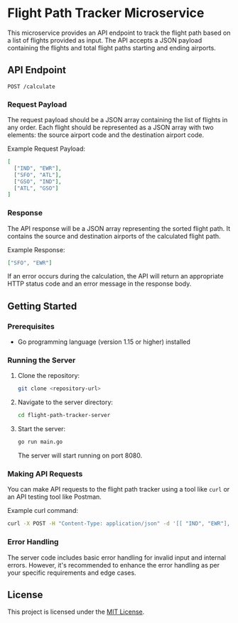 # Flight Path Tracker Microservice

This microservice provides an API endpoint to track the flight path based on a list of flights provided as input. The API accepts a JSON payload containing the flights and total flight paths starting and ending airports.

## API Endpoint

`POST /calculate`

### Request Payload

The request payload should be a JSON array containing the list of flights in any order. Each flight should be represented as a JSON array with two elements: the source airport code and the destination airport code.

Example Request Payload:

```json
[
  ["IND", "EWR"],
  ["SFO", "ATL"],
  ["GSO", "IND"],
  ["ATL", "GSO"]
]
```

### Response

The API response will be a JSON array representing the sorted flight path. It contains the source and destination airports of the calculated flight path.

Example Response:

```json
["SFO", "EWR"]
```

If an error occurs during the calculation, the API will return an appropriate HTTP status code and an error message in the response body.

## Getting Started

### Prerequisites

- Go programming language (version 1.15 or higher) installed

### Running the Server

1. Clone the repository:

   ```bash
   git clone <repository-url>
   ```

2. Navigate to the server directory:

   ```bash
   cd flight-path-tracker-server
   ```

3. Start the server:

   ```bash
   go run main.go
   ```

   The server will start running on port 8080.

### Making API Requests

You can make API requests to the flight path tracker using a tool like `curl` or an API testing tool like Postman.

Example curl command:

```bash
curl -X POST -H "Content-Type: application/json" -d '[[ "IND", "EWR"], ["SFO", "ATL"], ["GSO", "IND"], ["ATL", "GSO"]]' http://localhost:8080/calculate
```

### Error Handling

The server code includes basic error handling for invalid input and internal errors. However, it's recommended to enhance the error handling as per your specific requirements and edge cases.

## License

This project is licensed under the [MIT License](LICENSE).
